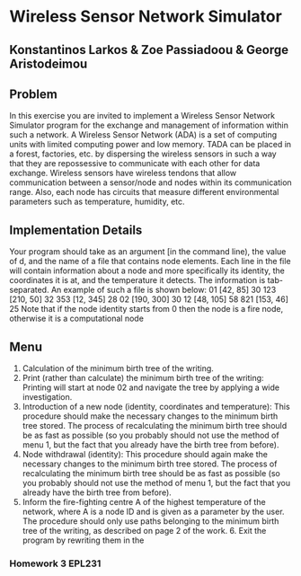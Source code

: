 # Wireless Sensor Network Simulator
## Konstantinos Larkos & Zoe Passiadoou & George Aristodeimou

## Problem
In this exercise you are invited to implement a Wireless Sensor Network Simulator program for the exchange and management of information within such a network. A Wireless Sensor Network (ADA) is a set of computing units with limited computing power and low memory. TADA can be placed in a forest, factories, etc. by dispersing the wireless sensors in such a way that they are repossessive to communicate with each other for data exchange. Wireless sensors have wireless tendons that allow communication between a sensor/node and nodes within its communication range. Also, each node has circuits that measure different environmental parameters such as temperature, humidity, etc.


## Implementation Details 
Your program should take as an argument [in the command line), the value of d, and the name of a file that contains node elements. Each line in the file will contain information about a node and more specifically its identity, the coordinates it is at, and the temperature it detects. The information is tab-separated. An example of such a file is shown below: 01 [42, 85] 30 123 [210, 50] 32 353 [12, 345] 28 02 [190, 300] 30 12 [48, 105] 58 821 [153, 46] 25 Note that if the node identity starts from 0 then the node is a fire node, otherwise it is a computational node

## Menu
1. Calculation of the minimum birth tree of the writing. 
2. Print (rather than calculate) the minimum birth tree of the writing: Printing will start at node 02 and navigate the tree by applying a wide investigation.
 3. Introduction of a new node (identity, coordinates and temperature): This procedure should make the necessary changes to the minimum birth tree stored. The process of recalculating the minimum birth tree should be as fast as possible (so you probably should not use the method of menu 1, but the fact that you already have the birth tree from before). 
 4. Node withdrawal (identity): This procedure should again make the necessary changes to the minimum birth tree stored. The process of recalculating the minimum birth tree should be as fast as possible (so you probably should not use the method of menu 1, but the fact that you already have the birth tree from before). 
 5. Inform the fire-fighting centre A of the highest temperature of the network, where A is a node ID and is given as a parameter by the user. The procedure should only use paths belonging to the minimum birth tree of the writing, as described on page 2 of the work. 6. Exit the program by rewriting them in the

### Homework 3 EPL231
